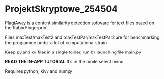 # ProjektSkryptowe_254504
PlagiAway is a content similarity detection software for text files based on the Rabin Fingerprint

Files maxTest/maxTest2 and maxTestPar/maxTestPar2 are for benchmarking the programme under a lot of computational strain

Keep py and kv files in a single folder, run by launching file main.py

**READ THE IN-APP TUTORIAL** It's in the mode select menu

Requires python, kivy and numpy
